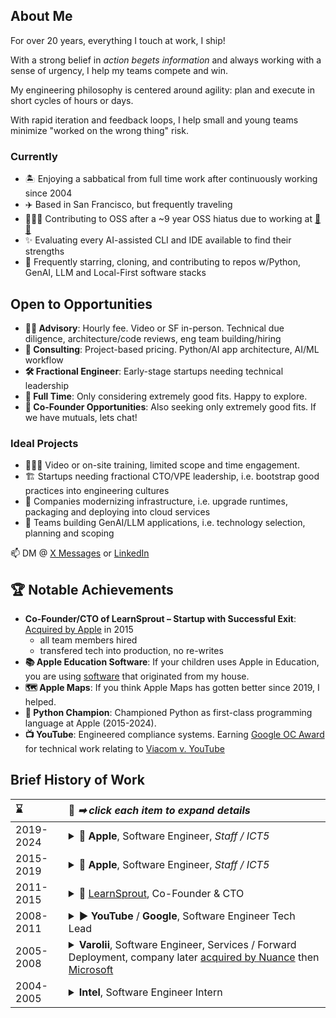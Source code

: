 ## About Me

For over 20 years, everything I touch at work, I ship!

With a strong belief in _action begets information_ and always working with a sense of urgency, I help my teams compete and win.

My engineering philosophy is centered around agility: plan and execute in short cycles of hours or days.

With rapid iteration and feedback loops, I help small and young teams minimize "worked on the wrong thing" risk.

### Currently

- 🏝️ Enjoying a sabbatical from full time work after continuously working since 2004
- ✈️ Based in San Francisco, but frequently traveling
- 👨🏻‍💻 Contributing to OSS after a ~9 year OSS hiatus due to working at [🤫🤐](https://www.apple.com/)
- ✨ Evaluating every AI-assisted CLI and IDE available to find their strengths
- 🌟 Frequently starring, cloning, and contributing to repos w/Python, GenAI, LLM and Local-First software stacks

## Open to Opportunities

- **🤝🏼 Advisory**: Hourly fee. Video or SF in-person. Technical due diligence, architecture/code reviews, eng team building/hiring
- **💼 Consulting**: Project-based pricing. Python/AI app architecture, AI/ML workflow
- **🛠️ Fractional Engineer**: Early-stage startups needing technical leadership
- **🏢 Full Time**: Only considering extremely good fits. Happy to explore.
- **🚀 Co-Founder Opportunities**: Also seeking only extremely good fits. If we have mutuals, lets chat!

### Ideal Projects

- 👨🏼‍🏫 Video or on-site training, limited scope and time engagement.
- 🏗️ Startups needing fractional CTO/VPE leadership, i.e. bootstrap good practices into engineering cultures
- 🔧 Companies modernizing infrastructure, i.e. upgrade runtimes, packaging and deploying into cloud services
- 🚀 Teams building GenAI/LLM applications, i.e. technology selection, planning and scoping

📫 DM @ [X Messages](https://x.com/anthonywu) or [LinkedIn](https://www.linkedin.com/in/anthonywu/)

## 🏆 Notable Achievements

- **Co-Founder/CTO of LearnSprout – Startup with Successful Exit**: [Acquired by Apple](https://www.bloomberg.com/news/articles/2016-01-28/apple-acquires-education-tech-startup-learnsprout) in 2015
  - all team members hired
  - transfered tech into production, no re-writes
- **📚 Apple Education Software**: If your children uses Apple in Education, you are using [software](https://support.apple.com/guide/apple-school-manager/integrate-with-your-sis-axmff5b12e69/1/web/1) that originated from my house.
- **🗺️ Apple Maps**: If you think Apple Maps has gotten better since 2019, I helped.
- **🐍 Python Champion**: Championed Python as first-class programming language at Apple (2015-2024).
- **📺 YouTube**: Engineered compliance systems. Earning [Google OC Award](https://www.quora.com/What-are-Google-OC-awards-and-how-are-they-earned) for technical work relating to [Viacom v. YouTube](https://en.wikipedia.org/wiki/Viacom_International_Inc._v._YouTube,_Inc.)

## Brief History of Work

| ⌛️ | 📄 _➡ click each item to expand details_
|:-|:-|
| 2019-2024 | <details><summary> **Apple**, Software Engineer, _Staff / ICT5_</summary><ul><li>**Role**: Lone SWE reporting to a Data Science org. Bridged the notebook/sql → ops chasm between data exploration and production. Helped shape rotators ship their analysis as the $f'(t)$ to their $f(t)$.</li><li>**Impact**: Supported a big org of Apple Maps Eval Data Scientists with my experience in building app/services, owning end-to-end dev-ops and production.</li><li>**Tools**: Solved problems and automated workflows with: Git CI/CD, Docker, Kubernetes, Spark, Hadoop, Python 3, pandas, Jupyter and a wide variety of tools from the Python data ecosystem.</li><li>**Ownership**: Creator of one of the most widely used and fully featured notebook services at Apple (competed with centralized company-wide service).</li><li>**Side quest**: _Make Python Good at Apple_. Active member of community in company-wide Python chat rooms and helped maintain company-wide CI builders and cloud integration for Python Setuptools, Poetry and Hatch builders.</li></details> |
| 2015-2019 | <details><summary> **Apple**, Software Engineer, _Staff / ICT5_</summary><ul><li>**Role**: Founding Engineer + Principal of project.</li><li>**Performance Management**: 🌅 and 🏙, coding, mentoring, hiring and keeping a happy team that delivered.</li><li>**Cloud Migration**: Lifted/migrated acquired AWS Linux/Python tech stack into Apple internal data centers.</li><li>**Speed**: Re-launched publicly in first year. Navigated [Apple culture](https://www.apple.com/jobs/pdf/HBR_How_Apple_Is_Organized_For_Innovation-4.pdf) and organizations.</li><li>**Recognition**: Promoted to SWE ICT5.</li><li>**Product Scope**: My team launched and supports: <ul><li>[Apple School Manager / Student Information System integration](https://support.apple.com/guide/apple-school-manager/integrate-with-your-sis-axmff5b12e69/1/web/1)</li><li>[ClassKit Framework](https://developer.apple.com/classkit/)</li><li>[Schoolwork iOS app](https://support.apple.com/guide/schoolwork-teacher/welcome/ios)</li></ul></li><li>**Unintended side quest**: Helped define requirements for hosting Python a first class language at Apple - which, until then, required high friction for hosting cloud-native and full-stack Python apps in a sea of _Objective C_, and _On Premise Enterprise Java_.</li></ul></details> |
| 2011-2015 | <details><summary>🌱 [LearnSprout](https://www.wsj.com/articles/DJFVW00120160128ec1sspwdl), Co-Founder & CTO</summary><ul><li>**LearnSprout** was an education technology company that provided recommendations and analysis on student data. Our products were used by thousands of K-12 schools globally.</li><li>**Investors, Mentors & Supporters**: [Formation8](https://en.wikipedia.org/wiki/Formation_8) / [a16z](https://a16z.com/investment-list/)/ [Samsung Ventures](https://www.edsurge.com/news/2016-01-28-apple-acquires-analytics-platform-learnsprout) / [ImagineK12](http://www.imaginek12.com) Winter 2012 / [Code for America Accelerator](https://www.govtech.com/dc/articles/code-for-america-names-seven-civic-startups.html) Summer 2012 / [Wharton Social Venture Fund](https://alumni.wharton.upenn.edu/all-stories/bobby-and-lauren-turner-deepen-their-commitment-to-the-wharton-social-impact-initiative/): 2013</li><li>**Personal Growth**: building this company, I at least 5X'ed my technical scope of knowledge since leaving Google</li><li>**Full Stack Ownership**: IC and tech lead on Python app stack of nginx, uwsgi, flask/bottle, celery, requests lib and many others</li><li>**Hiring/Mentoring**: hired and personally onboarded new and recent college graduates</li><li>**Engineering Productivity**: reproducible dev and prod envs with Docker & Hashicorp Terraform/Packer/Vagrant. Used VM, LXC and Docker-based developer sandboxes and containers</li><li>**Cloud Vendors**: deployed on AWS & Rackspace, used IaaS, PaaS, cloud functions and static-site deployment strategies</li><li>**AWS**: extensive use of AWS EC2, VPC, S3, SNS, SQS, RDS, ElastiCache, IAM, CodeDeploy</li><li>**Security**: set up security namespaces for apps and envs with well-scoped IAM users/roles and policies</li><li>**SRE**: set up SSL/HTTPS certs, gateways and reverse proxies using AWS Route53, CloudFlare, various registrars</li><li>**SysAdmin**: built and deployed apps across Debian and RedHat variants of Linux, but particularly fond of Ubuntu distro</li><li>**Frontend**: evolving variety of contemporary frontend workflows, inclusive of JS, CoffeeScript, ES6, Webpack, and npm</li><li>**Debugging**: client-side debugging with Firebug, Chrome DevTools, Postman and pass through proxies towards **RESTful API** backend</li><li>**Databases**: MySQL, Postgres, MongoDB</li><li>**Analytics**: tweaked analytics backend with query optimization and stored procedures</li><li>**CI/CD Automation**: automated testing in git-flow pipelines</li><li>**Browser Agents and Automation**: html/csv/json/xml text processing with BeautifulSoup, lxml, csvkit, etc</li><li>**Observability**: integrated with SaaS products in logging, app metrics, and dev-ops monitoring (e.g. NewRelic, PagerDuty)</li><li>**Pager Duty**: owned or participated in all other kinds of dev-ops grunt work</li><li>**Founder-glamour work**: kitchen cleaning and trash duty</li></ul></details> |
| 2008-2011 | <details><summary>▶️ **YouTube** / **Google**, Software Engineer Tech Lead</summary><ul><li>**Role**: My dev work was roughly 80% backend, 20% frontend, along with Tech Lead (TL) responsibilities for other engineers, interns, and remote (Ukraine) contractors. While not writing code: <ul><li>Design & code reviews (Tech Lead of 3-8 member eng teams, 2010-2011)</li><li>Participate in project planning and prioritization re: content policies and enforcement</li><li>Hosting & mentoring engineering interns, all joining as FTE after internship</li><li>Misc Big Company duties (interviews, etc)</li></ul></li><li>**Ownership**: Eng DRI for large swaths of the workflows for enforcing terms of service and legal compliance - interacting directly with YouTube General Counsel. I created tools that are used by human and machine reviewers to keep up with the stream of user reports, with the goal of maximizing decision accuracy.</li><li>**Tech**: Frontend + backend application development on LAMP stack (Linux, MySQL, Python) and internal Google infrastructure. Wrote code at every layer:<ul><li>Shell scripts (deployment, monitoring, analytics)</li><li>MySQL & Google Bigtable (schema creation, query optimizations, on-demand queries)</li><li>Workflows for automated and human review</li><li>Servlets & Frontend: HTML, CSS, JavaScript, AJAX/JSON, Firebug</li></ul></li><li>**Recognitiom**: Google OC Award for performing engineering due diligence relating to [Viacom v. YouTube Inc.](https://en.wikipedia.org/wiki/Viacom_International_Inc._v._YouTube,_Inc.)</li></ul></details> |
| 2005-2008 | <details><summary>**Varolii**, Software Engineer, Services / Forward Deployment, company later [acquired by Nuance](https://www.businesswire.com/news/home/20131010005473/en/Nuance-to-Acquire-Varolii-Extend-Leadership-in-Cloud-Based-Customer-Service-Solutions) then [Microsoft](https://news.microsoft.com/2022/03/04/microsoft-completes-acquisition-of-nuance-ushering-in-new-era-of-outcomes-based-ai/)</summary><ul><li>**Role**: Served as Software Engineer and Solutions Architect for major enterprise accounts on the Professional Services team. Primarily responsible for design, implementation, release, and post-production support. Sometimes I follow the sales reps on trips as engineering representative so I can go listen to potential and whale customers about what they really want.</li><li>**Tech**: Built client-facing integrations for clients in {pharmacy, banking, insurance, utility} industries, with Java, Oracle, Solaris, IBM and also open source technologies. Complete ownership to build, test, and release to production. Provide and defend cost and effort work order estimates to clients. </li><li>**Pager Duty**: Serve as production support escalation contact.</li><li>**Remote collaboration**: Provided technical and project training to paired offshore development team (visited team in Bangalore)</li><li>**Moment of Clarity**: Spent too much time of my life doing custom work, vowed to never suffer custom work ever again. Platform-everything, API-everything, modularize and share all the reasonable things from this point on.</li></ul></details>  |
| 2004-2005 | <details><summary>**Intel**, Software Engineer Intern</summary><ul><li>**Duration**: 6 month co-op</li><li>**Role**: Primary application front-end developer for internal tool that tracks project dependencies for hardware in the R&D pipeline. From initial conception to product marketing, this tool allows all internal participants of projects to have a bird's eye view of progression.</li><li>**Platform**: Windows, Visual Studio, .NET, C#</li><li>**Moment of Clarity**: In hindsight, we were re-inventing Excel.</li></ul></details>  |
